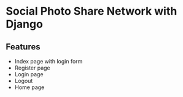 <h1> Social Photo Share Network with Django</h1>
<h2>Features</h2>
<ul>
  <li>Index page with login form</li>
  <li>Register page</li>
  <li>Login page</li>
  <li>Logout</li>
  <li>Home page</li>
</ul>
